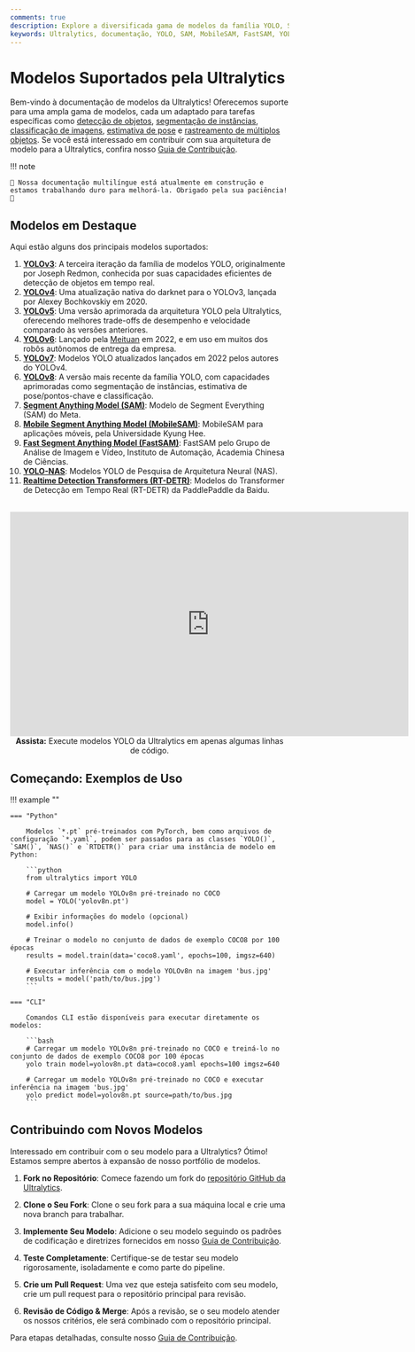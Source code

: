 ```yaml
---
comments: true
description: Explore a diversificada gama de modelos da família YOLO, SAM, MobileSAM, FastSAM, YOLO-NAS e RT-DETR suportados pela Ultralytics. Comece com exemplos de uso tanto para CLI quanto para Python.
keywords: Ultralytics, documentação, YOLO, SAM, MobileSAM, FastSAM, YOLO-NAS, RT-DETR, modelos, arquiteturas, Python, CLI
---
```


# Modelos Suportados pela Ultralytics

Bem-vindo à documentação de modelos da Ultralytics! Oferecemos suporte para uma ampla gama de modelos, cada um adaptado para tarefas específicas como [detecção de objetos](../tasks/detect.md), [segmentação de instâncias](../tasks/segment.md), [classificação de imagens](../tasks/classify.md), [estimativa de pose](../tasks/pose.md) e [rastreamento de múltiplos objetos](../modes/track.md). Se você está interessado em contribuir com sua arquitetura de modelo para a Ultralytics, confira nosso [Guia de Contribuição](../help/contributing.md).

!!! note

    🚧 Nossa documentação multilíngue está atualmente em construção e estamos trabalhando duro para melhorá-la. Obrigado pela sua paciência! 🙏

## Modelos em Destaque

Aqui estão alguns dos principais modelos suportados:

1. **[YOLOv3](./yolov3.md)**: A terceira iteração da família de modelos YOLO, originalmente por Joseph Redmon, conhecida por suas capacidades eficientes de detecção de objetos em tempo real.
2. **[YOLOv4](./yolov4.md)**: Uma atualização nativa do darknet para o YOLOv3, lançada por Alexey Bochkovskiy em 2020.
3. **[YOLOv5](./yolov5.md)**: Uma versão aprimorada da arquitetura YOLO pela Ultralytics, oferecendo melhores trade-offs de desempenho e velocidade comparado às versões anteriores.
4. **[YOLOv6](./yolov6.md)**: Lançado pela [Meituan](https://about.meituan.com/) em 2022, e em uso em muitos dos robôs autônomos de entrega da empresa.
5. **[YOLOv7](./yolov7.md)**: Modelos YOLO atualizados lançados em 2022 pelos autores do YOLOv4.
6. **[YOLOv8](./yolov8.md)**: A versão mais recente da família YOLO, com capacidades aprimoradas como segmentação de instâncias, estimativa de pose/pontos-chave e classificação.
7. **[Segment Anything Model (SAM)](./sam.md)**: Modelo de Segment Everything (SAM) do Meta.
8. **[Mobile Segment Anything Model (MobileSAM)](./mobile-sam.md)**: MobileSAM para aplicações móveis, pela Universidade Kyung Hee.
9. **[Fast Segment Anything Model (FastSAM)](./fast-sam.md)**: FastSAM pelo Grupo de Análise de Imagem e Vídeo, Instituto de Automação, Academia Chinesa de Ciências.
10. **[YOLO-NAS](./yolo-nas.md)**: Modelos YOLO de Pesquisa de Arquitetura Neural (NAS).
11. **[Realtime Detection Transformers (RT-DETR)](./rtdetr.md)**: Modelos do Transformer de Detecção em Tempo Real (RT-DETR) da PaddlePaddle da Baidu.

<p align="center">
  <br>
  <iframe width="720" height="405" src="https://www.youtube.com/embed/MWq1UxqTClU?si=nHAW-lYDzrz68jR0"
    title="Reprodutor de vídeos do YouTube" frameborder="0"
    allow="accelerometer; autoplay; clipboard-write; encrypted-media; gyroscope; picture-in-picture; web-share"
    allowfullscreen>
  </iframe>
  <br>
  <strong>Assista:</strong> Execute modelos YOLO da Ultralytics em apenas algumas linhas de código.
</p>

## Começando: Exemplos de Uso

!!! example ""

    === "Python"

        Modelos `*.pt` pré-treinados com PyTorch, bem como arquivos de configuração `*.yaml`, podem ser passados para as classes `YOLO()`, `SAM()`, `NAS()` e `RTDETR()` para criar uma instância de modelo em Python:

        ```python
        from ultralytics import YOLO

        # Carregar um modelo YOLOv8n pré-treinado no COCO
        model = YOLO('yolov8n.pt')

        # Exibir informações do modelo (opcional)
        model.info()

        # Treinar o modelo no conjunto de dados de exemplo COCO8 por 100 épocas
        results = model.train(data='coco8.yaml', epochs=100, imgsz=640)

        # Executar inferência com o modelo YOLOv8n na imagem 'bus.jpg'
        results = model('path/to/bus.jpg')
        ```

    === "CLI"

        Comandos CLI estão disponíveis para executar diretamente os modelos:

        ```bash
        # Carregar um modelo YOLOv8n pré-treinado no COCO e treiná-lo no conjunto de dados de exemplo COCO8 por 100 épocas
        yolo train model=yolov8n.pt data=coco8.yaml epochs=100 imgsz=640

        # Carregar um modelo YOLOv8n pré-treinado no COCO e executar inferência na imagem 'bus.jpg'
        yolo predict model=yolov8n.pt source=path/to/bus.jpg
        ```

## Contribuindo com Novos Modelos

Interessado em contribuir com o seu modelo para a Ultralytics? Ótimo! Estamos sempre abertos à expansão de nosso portfólio de modelos.

1. **Fork no Repositório**: Comece fazendo um fork do [repositório GitHub da Ultralytics](https://github.com/ultralytics/ultralytics).

2. **Clone o Seu Fork**: Clone o seu fork para a sua máquina local e crie uma nova branch para trabalhar.

3. **Implemente Seu Modelo**: Adicione o seu modelo seguindo os padrões de codificação e diretrizes fornecidos em nosso [Guia de Contribuição](../help/contributing.md).

4. **Teste Completamente**: Certifique-se de testar seu modelo rigorosamente, isoladamente e como parte do pipeline.

5. **Crie um Pull Request**: Uma vez que esteja satisfeito com seu modelo, crie um pull request para o repositório principal para revisão.

6. **Revisão de Código & Merge**: Após a revisão, se o seu modelo atender os nossos critérios, ele será combinado com o repositório principal.

Para etapas detalhadas, consulte nosso [Guia de Contribuição](../help/contributing.md).
